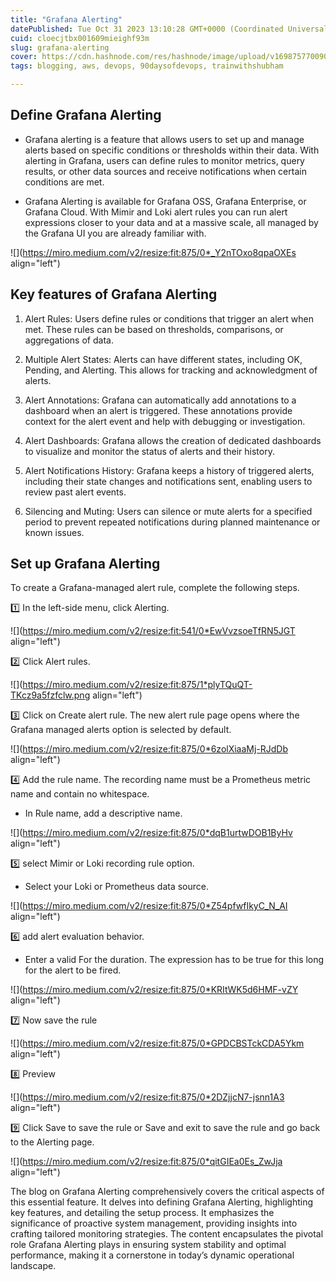 ```yaml
---
title: "Grafana Alerting"
datePublished: Tue Oct 31 2023 13:10:28 GMT+0000 (Coordinated Universal Time)
cuid: cloecjtbx001609mieighf93m
slug: grafana-alerting
cover: https://cdn.hashnode.com/res/hashnode/image/upload/v1698757700902/485fdc02-0c5a-49ae-a712-e2b6f532206b.png
tags: blogging, aws, devops, 90daysofdevops, trainwithshubham

---
```


## **Define Grafana Alerting**

* Grafana alerting is a feature that allows users to set up and manage alerts based on specific conditions or thresholds within their data. With alerting in Grafana, users can define rules to monitor metrics, query results, or other data sources and receive notifications when certain conditions are met.
    
* Grafana Alerting is available for Grafana OSS, Grafana Enterprise, or Grafana Cloud. With Mimir and Loki alert rules you can run alert expressions closer to your data and at a massive scale, all managed by the Grafana UI you are already familiar with.
    

![](https://miro.medium.com/v2/resize:fit:875/0*_Y2nTOxo8qpaOXEs align="left")

## **Key features of Grafana Alerting**

1. Alert Rules: Users define rules or conditions that trigger an alert when met. These rules can be based on thresholds, comparisons, or aggregations of data.
    
2. Multiple Alert States: Alerts can have different states, including OK, Pending, and Alerting. This allows for tracking and acknowledgment of alerts.
    
3. Alert Annotations: Grafana can automatically add annotations to a dashboard when an alert is triggered. These annotations provide context for the alert event and help with debugging or investigation.
    
4. Alert Dashboards: Grafana allows the creation of dedicated dashboards to visualize and monitor the status of alerts and their history.
    
5. Alert Notifications History: Grafana keeps a history of triggered alerts, including their state changes and notifications sent, enabling users to review past alert events.
    
6. Silencing and Muting: Users can silence or mute alerts for a specified period to prevent repeated notifications during planned maintenance or known issues.
    

## **Set up Grafana Alerting**

To create a Grafana-managed alert rule, complete the following steps.

1️⃣ In the left-side menu, click Alerting.

![](https://miro.medium.com/v2/resize:fit:541/0*EwVvzsoeTfRN5JGT align="left")

2️⃣ Click Alert rules.

![](https://miro.medium.com/v2/resize:fit:875/1*plyTQuQT-TKcz9a5fzfclw.png align="left")

3️⃣ Click on Create alert rule. The new alert rule page opens where the Grafana managed alerts option is selected by default.

![](https://miro.medium.com/v2/resize:fit:875/0*6zolXiaaMj-RJdDb align="left")

4️⃣ Add the rule name. The recording name must be a Prometheus metric name and contain no whitespace.

* In Rule name, add a descriptive name.
    

![](https://miro.medium.com/v2/resize:fit:875/0*dqB1urtwDOB1ByHv align="left")

5️⃣ select Mimir or Loki recording rule option.

* Select your Loki or Prometheus data source.
    

![](https://miro.medium.com/v2/resize:fit:875/0*Z54pfwfIkyC_N_AI align="left")

6️⃣ add alert evaluation behavior.

* Enter a valid For the duration. The expression has to be true for this long for the alert to be fired.
    

![](https://miro.medium.com/v2/resize:fit:875/0*KRItWK5d6HMF-vZY align="left")

7️⃣ Now save the rule

![](https://miro.medium.com/v2/resize:fit:875/0*GPDCBSTckCDA5Ykm align="left")

8️⃣ Preview

![](https://miro.medium.com/v2/resize:fit:875/0*2DZjjcN7-jsnn1A3 align="left")

9️⃣ Click Save to save the rule or Save and exit to save the rule and go back to the Alerting page.

![](https://miro.medium.com/v2/resize:fit:875/0*qitGIEa0Es_ZwJja align="left")

The blog on Grafana Alerting comprehensively covers the critical aspects of this essential feature. It delves into defining Grafana Alerting, highlighting key features, and detailing the setup process. It emphasizes the significance of proactive system management, providing insights into crafting tailored monitoring strategies. The content encapsulates the pivotal role Grafana Alerting plays in ensuring system stability and optimal performance, making it a cornerstone in today’s dynamic operational landscape.